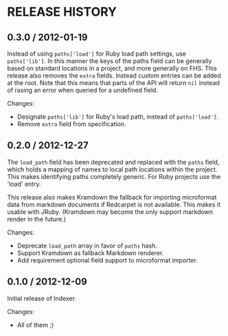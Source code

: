 # RELEASE HISTORY

## 0.3.0 / 2012-01-19

Instead of using `paths['load']` for Ruby load path settings, use `paths['lib']`.
In this manner the keys of the paths field can be generally based on standard
locations in a project, and more generally on FHS. This release also removes the
`extra` fields. Instead custom entries can be added at the root. Note that this 
means that parts of the API will return `nil` instead of rasing an error when
queried for a undefined field.

Changes:

* Designate `paths['lib']` for Ruby's load path, instead of `paths['load']`.
* Remove `extra` field from specification.


## 0.2.0 / 2012-12-27

The `load_path` field has been deprecated and replaced with the `paths` field,
which holds a mapping of names to local path locations within the project. This
makes identifying paths completely generic. For Ruby projects use the 'load' entry.

This release also makes Kramdown the fallback for importing microformat data from 
markdown documents if Redcarpet is not available. This makes it usable with JRuby.
(Kramdown may become the only support markdown render in the future.)

Changes:

* Deprecate `load_path` array in favor of `paths` hash.
* Support Kramdown as fallback Markdown renderer.
* Add requirement optional field support to microformat importer.


## 0.1.0 / 2012-12-09

Initial release of Indexer.

Changes:

* All of them ;)

